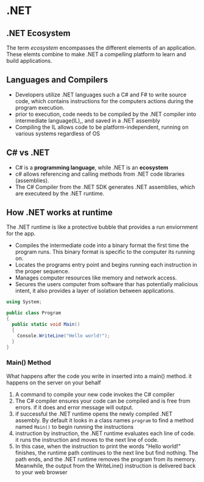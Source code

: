# .NET
## .NET Ecosystem
The term *ecosystem* encompasses the different elements of an application. These elemts combine to make .NET a compelling platform to learn and build applications.
## Languages and Compilers
* Developers utilize .NET languages such a C# and F# to write source code, which contains instructions for the computers actions during the program execution.
* prior to execution, code needs to be compiled by the .NET compiler into intermediate language(IL),, and saved in a .NET assembly
* Compiling the IL allows code to be platform-independent, running on various systems regardless of OS

## C# vs .NET
* C# is a **programming language**, while .NET is an **ecosystem**
*  c# allows referencing and calling methods from .NET code libraries (assemblies).
* The C# Compiler from the .NET SDK generates
.NET assemblies, which are executeed by the .NET runtime.

## How .NET works at runtime
The .NET runtime is like a protective bubble that provides a run enviornment for the app.
* Compiles the intermediate code into a binary format the first time the program runs. This binary format is specific to the computer its running on.
* Locates the programs entry point and begins running each instruction in the proper sequence.
* Manages computer resources like memory and network access.
* Secures the users computer from software thar has potentially malicious intent, it also provides a layer of isolation between applications.

```csharp
using System;

public class Program
{
  public static void Main()
  {
    Console.WriteLine("Hello world!");
  }
}
```
### Main() Method
What happens after the code you write in inserted into a main() method. it happens on the server on your behalf
1. A command to compile your new code invokes the C# compiler
2. The C# compiler  ensures your code can be compiled and is free from errors. if it does and error message will output.
3. if successful the .NET runtime opens the newly compiled .NET assembly. By default it looks in a class names `program` to find a method named `Main()` to begin running the instructions
4. instruction by instruction, the .NET runtime evaluates each line of code. it runs the instruction and moves to the next line of code.
5. In this case, when the instruction to print the words "Hello world!" finishes, the runtime path continues to the next line but find nothing. The path ends, and the .NET runtime removes the program from its memory. Meanwhile, the output from the WriteLine() instruction is delivered back to your web browser
